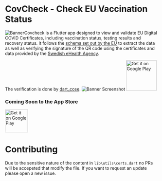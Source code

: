 # CovCheck - Check EU Vaccination Status
![Banner](https://raw.githubusercontent.com/aguilaair/covid-certificate-checker/main/assets/promo/banner-en.svg)Covcheck is a Flutter app designed to view and validate EU Digital COVID Certificates, including vaccination status, testing results and recovery status. It follows the [schema set out by the EU](https://ec.europa.eu/health/sites/health/files/ehealth/docs/covid-certificate_json_specification_en.pdf) to extract the data as well as verifying the signature of the QR code using the certificates and data provided by the [Swedish eHealth Agency](https://dgcg.covidbevis.se/tp/).

The verification is done by [dart_cose](https://pub.dev/packages/dart_cose).
![Banner Screenshot](https://raw.githubusercontent.com/aguilaair/covid-certificate-checker/main/assets/promo/Banner%20Main.png)
<a href='https://play.google.com/store/apps/details?id=dev.eduardom.covcheck&pcampaignid=pcampaignidMKT-Other-global-all-co-prtnr-py-PartBadge-Mar2515-1'><img alt='Get it on Google Play' src='https://play.google.com/intl/en_us/badges/static/images/badges/en_badge_web_generic.png' height=100/></a>
### Coming Soon to the App Store
<a href='#'><img alt='Get it on Google Play' src='https://www.pngmart.com/files/10/Download-On-The-App-Store-PNG-Photos.png' height=75/></a> 

# Contributing
Due to the sensitive nature of the content in `lib\utils\certs.dart` no PRs will be accepeted that modify the file. If you want to request an update please open a new issue.



